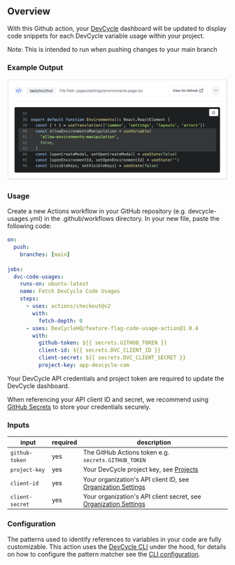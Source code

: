 ## Overview
With this Github action, your [DevCycle](https://devcycle.com/) dashboard will be updated to display code snippets for each DevCycle variable usage within your project.

Note: This is intended to run when pushing changes to your main branch

### Example Output

![Example Output](https://raw.githubusercontent.com/DevCycleHQ/feature-flag-code-usage-action/main/example_output.png)

### Usage
Create a new Actions workflow in your GitHub repository (e.g. devcycle-usages.yml) in the .github/workflows directory. In your new file, paste the following code:

```yaml
on:
  push:
    branches: [main]

jobs:
  dvc-code-usages:
    runs-on: ubuntu-latest
    name: Fetch DevCycle Code Usages
    steps:
      - uses: actions/checkout@v2
        with:
          fetch-depth: 0
      - uses: DevCycleHQ/feature-flag-code-usage-action@1.0.4
        with:
          github-token: ${{ secrets.GITHUB_TOKEN }}
          client-id: ${{ secrets.DVC_CLIENT_ID }}
          client-secret: ${{ secrets.DVC_CLIENT_SECRET }}
          project-key: app-devcycle-com
```

Your DevCycle API credentials and project token are required to update the DevCycle dashboard.

When referencing your API client ID and secret, we recommend using [GitHub Secrets](https://docs.github.com/en/actions/security-guides/encrypted-secrets#creating-encrypted-secrets-for-a-repository) to store your credentials securely.

### Inputs

| input | required | description |
| ----- | -------- | ----------- |
| `github-token` | yes | The GitHub Actions token e.g. `secrets.GITHUB_TOKEN` |
| `project-key` | yes | Your DevCycle project key, see [Projects](https://app.devcycle.com/r/projects) |
| `client-id` | yes | Your organization's API client ID, see [Organization Settings](https://app.devcycle.com/r/settings) |
| `client-secret` | yes | Your organization's API client secret, see [Organization Settings](https://app.devcycle.com/r/settings) |

### Configuration
The patterns used to identify references to variables in your code are fully customizable.
This action uses the [DevCycle CLI](https://github.com/DevCycleHQ/cli) under the hood, for details on how to configure the pattern matcher see the [CLI configuration](https://github.com/DevCycleHQ/cli#configuration).
